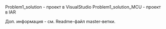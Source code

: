 Problem1_solution - проект в VisualStudio
Problem1_solution_MCU - проект в IAR

Доп. информация - см. Readme-файл master-ветки.
